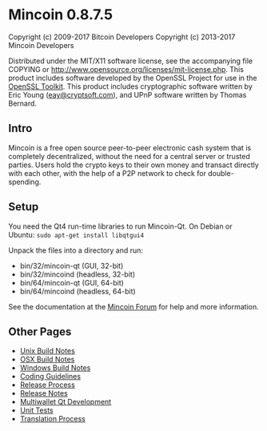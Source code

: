 Mincoin 0.8.7.5
====================

Copyright (c) 2009-2017 Bitcoin Developers
Copyright (c) 2013-2017 Mincoin Developers

Distributed under the MIT/X11 software license, see the accompanying
file COPYING or http://www.opensource.org/licenses/mit-license.php.
This product includes software developed by the OpenSSL Project for use in the [OpenSSL Toolkit](http://www.openssl.org/). This product includes
cryptographic software written by Eric Young ([eay@cryptsoft.com](mailto:eay@cryptsoft.com)), and UPnP software written by Thomas Bernard.


Intro
---------------------
Mincoin is a free open source peer-to-peer electronic cash system that is
completely decentralized, without the need for a central server or trusted
parties.  Users hold the crypto keys to their own money and transact directly
with each other, with the help of a P2P network to check for double-spending.


Setup
---------------------
You need the Qt4 run-time libraries to run Mincoin-Qt. On Debian or Ubuntu:
	`sudo apt-get install libqtgui4`

Unpack the files into a directory and run:

- bin/32/mincoin-qt (GUI, 32-bit)
- bin/32/mincoind (headless, 32-bit)
- bin/64/mincoin-qt (GUI, 64-bit)
- bin/64/mincoind (headless, 64-bit)

See the documentation at the [Mincoin Forum](http://mincoinforum.com)
for help and more information.


Other Pages
---------------------
- [Unix Build Notes](build-unix.md)
- [OSX Build Notes](build-osx.md)
- [Windows Build Notes](build-msw.md)
- [Coding Guidelines](coding.md)
- [Release Process](release-process.md)
- [Release Notes](release-notes.md)
- [Multiwallet Qt Development](multiwallet-qt.md)
- [Unit Tests](unit-tests.md)
- [Translation Process](translation_process.md)

